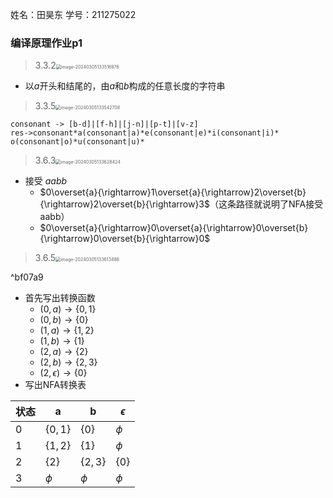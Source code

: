 姓名：田昊东		学号：211275022

### 编译原理作业p1

> 3.3.2<img src="https://thdlrt.oss-cn-beijing.aliyuncs.com/image-20240305133516976.png" alt="image-20240305133516976" style="zoom: 50%;" />

- 以$a$开头和结尾的，由$a$和$b$构成的任意长度的字符串



> 3.3.5<img src="https://thdlrt.oss-cn-beijing.aliyuncs.com/image-20240305133542708.png" alt="image-20240305133542708" style="zoom:50%;" />

```
consonant -> [b-d]|[f-h]|[j-n]|[p-t]|[v-z]
res->consonant*a(consonant|a)*e(consonant|e)*i(consonant|i)*
o(consonant|o)*u(consonant|u)*
```



> 3.6.3<img src="https://thdlrt.oss-cn-beijing.aliyuncs.com/image-20240305133628424.png" alt="image-20240305133628424" style="zoom:50%;" />

- 接受 $aabb$
  - $0\overset{a}{\rightarrow}1\overset{a}{\rightarrow}2\overset{b}{\rightarrow}2\overset{b}{\rightarrow}3$（这条路径就说明了NFA接受aabb）
  - $0\overset{a}{\rightarrow}0\overset{a}{\rightarrow}0\overset{b}{\rightarrow}0\overset{b}{\rightarrow}0$



> 3.6.5<img src="https://thdlrt.oss-cn-beijing.aliyuncs.com/image-20240305133613486.png" alt="image-20240305133613486" style="zoom:50%;" />

^bf07a9

- 首先写出转换函数
  - $(0,a)\rightarrow\{0,1\}$
  - $(0,b)\rightarrow\{0\}$
  - $(1,a)\rightarrow\{1,2\}$
  - $(1,b)\rightarrow\{1\}$
  - $(2,a)\rightarrow\{2\}$
  - $(2,b)\rightarrow\{2,3\}$
  - $(2,\epsilon)\rightarrow\{0\}$
- 写出NFA转换表

| 状态 | a         | b         | $\epsilon$ |
| ---- | --------- | --------- | ---------- |
| 0    | $\{0,1\}$ | $\{0\}$   | $\phi$     |
| 1    | $\{1,2\}$ | $\{1\}$   | $\phi$     |
| 2    | $\{2\}$   | $\{2,3\}$ | $\{0\}$    |
| 3    | $\phi$    | $\phi$    | $\phi$     |

